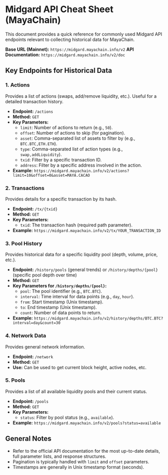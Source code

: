 # Midgard API Cheat Sheet (MayaChain)

This document provides a quick reference for commonly used Midgard API endpoints relevant to collecting historical data for MayaChain.

**Base URL (Mainnet):** `https://midgard.mayachain.info/v2`
**API Documentation:** `https://midgard.mayachain.info/v2/doc`

## Key Endpoints for Historical Data

### 1. Actions

Provides a list of actions (swaps, add/remove liquidity, etc.). Useful for a detailed transaction history.

*   **Endpoint:** `/actions`
*   **Method:** `GET`
*   **Key Parameters:**
    *   `limit`: Number of actions to return (e.g., `50`).
    *   `offset`: Number of actions to skip (for pagination).
    *   `asset`: Comma-separated list of assets to filter by (e.g., `BTC.BTC,ETH.ETH`).
    *   `type`: Comma-separated list of action types (e.g., `swap,addLiquidity`).
    *   `txid`: Filter by a specific transaction ID.
    *   `address`: Filter by a specific address involved in the action.
*   **Example:** `https://midgard.mayachain.info/v2/actions?limit=10&offset=0&asset=MAYA.CACAO`

### 2. Transactions

Provides details for a specific transaction by its hash.

*   **Endpoint:** `/tx/{txid}`
*   **Method:** `GET`
*   **Key Parameters:**
    *   `txid`: The transaction hash (required path parameter).
*   **Example:** `https://midgard.mayachain.info/v2/tx/YOUR_TRANSACTION_ID`

### 3. Pool History

Provides historical data for a specific liquidity pool (depth, volume, price, etc.).

*   **Endpoint:** `/history/pools` (general trends) or `/history/depths/{pool}` (specific pool depth over time)
*   **Method:** `GET`
*   **Key Parameters for `/history/depths/{pool}`:**
    *   `pool`: The pool identifier (e.g., `BTC.BTC`).
    *   `interval`: Time interval for data points (e.g., `day`, `hour`).
    *   `from`: Start timestamp (Unix timestamp).
    *   `to`: End timestamp (Unix timestamp).
    *   `count`: Number of data points to return.
*   **Example:** `https://midgard.mayachain.info/v2/history/depths/BTC.BTC?interval=day&count=30`

### 4. Network Data

Provides general network information.

*   **Endpoint:** `/network`
*   **Method:** `GET`
*   **Use:** Can be used to get current block height, active nodes, etc.

### 5. Pools

Provides a list of all available liquidity pools and their current status.

*   **Endpoint:** `/pools`
*   **Method:** `GET`
*   **Key Parameters:**
    *   `status`: Filter by pool status (e.g., `available`).
*   **Example:** `https://midgard.mayachain.info/v2/pools?status=available`

## General Notes

*   Refer to the official API documentation for the most up-to-date details, full parameter lists, and response structures.
*   Pagination is typically handled with `limit` and `offset` parameters.
*   Timestamps are generally in Unix timestamp format (seconds). 